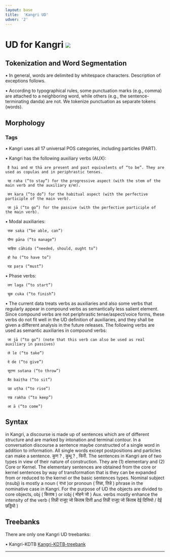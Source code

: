 ```yaml
---
layout: base
title:  'Kangri UD'
udver: '2'
---
```


# UD for Kangri <span class="flagspan"><img class="flag" src="../../flags/svg/IN.svg" /></span>

## Tokenization and Word Segmentation

•	In general, words are delimited by whitespace characters. Description of exceptions follows. 

•	According to typographical rules, some punctuation marks (e.g., comma) are attached to a neighboring word, while others (e.g., the sentence-terminating danda) are not. We tokenize punctuation as separate tokens (words).



## Morphology

### Tags

•	Kangri uses all 17 universal POS categories, including particles (PART).

•	Kangri has the following auxiliary verbs (AUX):

     है hai and था thā are present and past equivalents of “to be”. They are used as copulas and in periphrastic tenses.
     
     रह raha (“to stay”) for the progressive aspect (with the stem of the main verb and the auxiliary ह/था).
     
     कर kara (“to do”) for the habitual aspect (with the perfective participle of the main verb).
     
     जा jā (“to go”) for the passive (with the perfective participle of the main verb).
     
•	Modal auxiliaries:

     सक saka (“be able, can”)
     
     पौणा pāna (“to manage”)
     
     चाहिदा cāhida (“needed, should, ought to”)
     
     हो ho (“to have to”)
     
     पड़ paṛa (“must”)
     
•	Phase verbs:

     लग laga (“to start”)

     चुक cuka (“to finish”)

•	The current data treats verbs as auxiliaries and also some verbs that regularly appear in compound verbs as semantically less salient element. Since compound verbs are not periphrastic tense/aspect/voice forms, these verbs do not fit well in the UD definition of auxiliaries, and they shall be given a different analysis in the future releases. The following verbs are used as semantic auxiliaries in compound verbs:
 
     जा jā (“to go”) (note that this verb can also be used as real auxiliary in passives)
     
     ले le (“to take”)

     दे de (“to give”)

     सुटणा sutana (“to throw”)

     बैठ baiṭha (“to sit”)
 
     उठ uṭha (“to rise”)
 
     रख rakha (“to keep”)

     आ ā (“to come”)

## Syntax


in Kangri, a discourse is made up of sentences which are of different structure and are marked by intonation and terminal contour. In a conversation discourse a sentence maybe constructed of a single word in addition to information. All single words except postpositions and particles can make a sentence. कुण ? , कुथू ? , फिरी.
The sentences in Kangri are of two types in view of their nature of construction. They are (1) elementary and (2) Core or Kernel. The elementary sentences are obtained from the core or kernel sentences by way of transformation that is they can be expanded from or reduced to the kernel or the basic sentences types.
Nominal subject (nsubj) is mostly a noun ( राधा )or pronoun ( तिन्ना, तिन्ने ) phrase in the nominative case in Kangri. For the purpose of UD the objects are divided to core objects, obj  ( किताब ) or iobj  ( मोहने जो ) Aux. verbs mostly enhance the intensity of the verb ( तिन्नी राजुए जो किताब दित्ती and तिन्नी राजुए जो किताब देई दित्तियो / देई छड्डियो )


## Treebanks

There are only one Kangri UD treebanks:

•	Kangri-KDTB [Kangri-KDTB-treebank](https://github.com/UniversalDependencies/UD_Kangri-KDTB/tree/dev)

---
